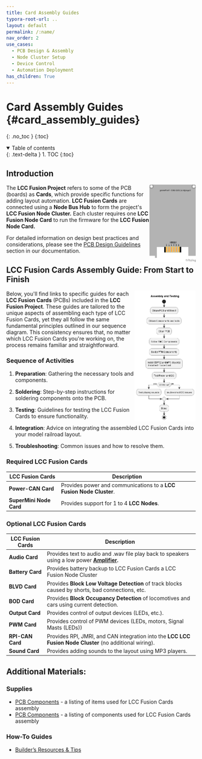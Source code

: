 ```yaml
---
title: Card Assembly Guides
typora-root-url: ..
layout: default
permalink: /:name/
nav_order: 2
use_cases:
  - PCB Design & Assembly
  - Node Cluster Setup
  - Device Control
  - Automation Deployment
has_children: True
---
```

# Card Assembly Guides {#card_assembly_guides}

{: .no_toc }
{:toc}
<details open markdown="block">
  <summary>
    Table of contents
  </summary>
  {: .text-delta }
1. TOC
{:toc}
</details>

## Introduction

<img src="/assets/images/pcbs/Card.png/" style="zoom:20%; float:right" />The **LCC Fusion Project** refers to some of the PCB (boards) as **Cards**, which provide specific functions for adding layout automation. **LCC Fusion Cards** are connected using a **Node Bus Hub** to form the project's **LCC Fusion Node Cluster.** Each cluster requires one **LCC Fusion Node Card** to run the firmware for the **LCC Fusion Node Card.**

For detailed information on design best practices and considerations, please see the [PCB Design Guidelines](/pcb-design-guidelines/) section in our documentation.

## LCC Fusion Cards Assembly Guide: From Start to Finish

<img src="/assets/images/pcbs/Sound_Card/Sound_Card_Flow.png" style="zoom:50%;float:right" />Below, you'll find links to specific guides for each **LCC Fusion Cards** (PCBs) included in the **LCC Fusion Project**. These guides are tailored to the unique aspects of assembling each type of LCC Fusion Cards, yet they all follow the same fundamental principles outlined in our sequence diagram. This consistency ensures that, no matter which LCC Fusion Cards you're working on, the process remains familiar and straightforward.

### Sequence of Activities

1. **Preparation**: Gathering the necessary tools and components.

2. **Soldering**: Step-by-step instructions for soldering components onto the PCB.

3. **Testing**: Guidelines for testing the LCC Fusion Cards to ensure functionality.

4. **Integration**: Advice on integrating the assembled LCC Fusion Cards into your model railroad layout.

5. **Troubleshooting**: Common issues and how to resolve them.

### Required LCC Fusion Cards

| LCC Fusion Cards                 | Description                                                  |
| ------------------------------------------------------ | ------------------------------------------------------------ |
| **Power-CAN Card**      | Provides power and communications to a **LCC Fusion Node Cluster**. |
| **SuperMini Node Card** | Provides support for 1 to 4  **LCC Nodes**. |

### Optional LCC Fusion Cards

| LCC Fusion Cards          | Description                                                  |
| ----------------------------------------------- | ------------------------------------------------------------ |
| **Audio Card**   | Provides text to audio and .wav file play back to speakers using a low power **[Amplifier](/terminology/#amplifier).** |
| **Battery Card** | Provides battery backup to LCC Fusion Cards a LCC Fusion Node Cluster |
| **BLVD Card**    | Provides **Block Low Voltage Detection** of track blocks caused by shorts, bad connections, etc. |
| **BOD Card**     | Provides **Block Occupancy Detection** of locomotives and cars using current detection. |
| **Output Card**  | Provides control of output devices (LEDs, etc.).             |
| **PWM Card**     | Provides control of PWM devices (LEDs, motors, Signal Masts (LEDs)) |
| **RPI-CAN Card** | Provides RPI, JMRI, and CAN integration into the **LCC** **LCC Fusion Node Cluster** (no additional wiring). |
| **Sound Card**   | Provides adding sounds to the layout using MP3 players.      |

## Additional Materials:

### Supplies

- [PCB Components](/pcb-parts/) - a listing of items used for LCC Fusion Cards assembly
- [PCB Components](/pcb-components/) - a listing of components used for LCC Fusion Cards assembly

### How-To Guides

- [Builder’s Resources & Tips](/tips/)
